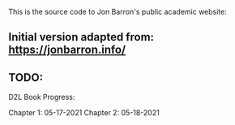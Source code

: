 This is the source code to Jon Barron's public academic website: 


## Initial version adapted from: https://jonbarron.info/

## TODO:

D2L Book Progress:

Chapter 1: 05-17-2021
Chapter 2: 05-18-2021